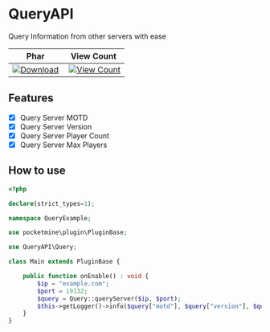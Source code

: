 # QueryAPI
Query Information from other servers with ease

| Phar | View Count |
| :---: | :---: |
 [![Download](https://img.shields.io/badge/download-latest-blue.svg)](https://poggit.pmmp.io/ci/PotatoeTrainYT/QueryAPI/~) | [![View Count](http://hits.dwyl.io/PotatoeTrainYT/QueryAPI.svg)](http://hits.dwyl.io/PotatoeTrainYT/QueryAPI) |

## Features
- [x] Query Server MOTD
- [x] Query Server Version
- [x] Query Server Player Count
- [x] Query Server Max Players

## How to use
```php
<?php

declare(strict_types=1);

namespace QueryExample;

use pocketmine\plugin\PluginBase;

use QueryAPI\Query;

class Main extends PluginBase {

    public function onEnable() : void {
        $ip = "example.com";
        $port = 19132;
        $query = Query::queryServer($ip, $port);
        $this->getLogger()->info($query["motd"], $query["version"], $query["online"], $query["max"]);
    }
}
```
